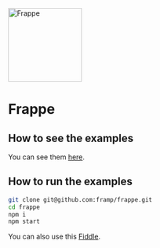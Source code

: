 <img src="https://framp.me/frappe/img/frappe.svg" alt="Frappe" width="150"/>

# Frappe

## How to see the examples

You can see them [here](https://framp.me/frappe/examples).

## How to run the examples

```bash
git clone git@github.com:framp/frappe.git
cd frappe
npm i
npm start
```

You can also use this [Fiddle](https://jsfiddle.net/framp/onr01tmz/).

